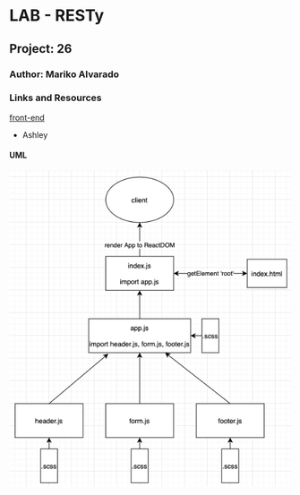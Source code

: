 # LAB - RESTy

## Project: 26

### Author: Mariko Alvarado

### Links and Resources

[front-end](http://localhost:3000/?method=post)

-  Ashley

#### UML

![uml](uml.png)